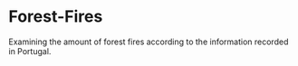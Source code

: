 # Forest-Fires
Examining the amount of forest fires according to the information recorded in Portugal.

